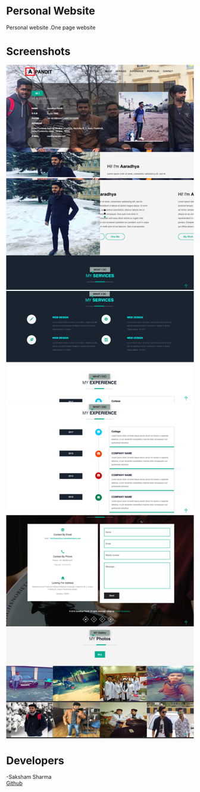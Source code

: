 # Personal Website
Personal website .One page website
# Screenshots
<img src="6.png">
<img src="5.png">
<img src="4.png">
<img src="3.png">
<img src="2.png">
<img src="1.png">
<br>


# Developers
-Saksham Sharma<br>
<a href="https://github.com/Sakshamoo17">Github</a>
